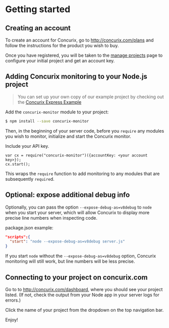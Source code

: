 # Getting started

## Creating an account

To create an account for Concurix, go to http://concurix.com/plans and follow the instructions for the product you wish to buy. 

Once you have registered, you will be taken to the [manage projects](http://concurix.com/manage_projects) page to configure your initial project and get an account key.

## Adding Concurix monitoring to your Node.js project

> You can set up your own copy of our example project by checking out the [Concurix Express Example](https://github.com/Concurix/express_example)

Add the `concurix-monitor` module to your project:

```bash
$ npm install --save concurix-monitor
```

Then, in the beginning of your server code, before you `require` any modules you wish to monitor, initialize and start the Concurix monitor.

Include your API key. <!-- TODO: How? -->

```
var cx = require("concurix-monitor")({accountKey: <your account key>});
cx.start();
```

This wraps the `require` function to add monitoring to any modules that are subsequently `require`d.

## Optional: expose additional debug info

Optionally, you can pass the option `--expose-debug-as=v8debug` to `node` when you start your server, which will allow Concurix to display more precise line numbers when inspecting code.

package.json example:

```json
"scripts":{
  "start": "node --expose-debug-as=v8debug server.js"
}
```

If you start `node` without the `--expose-debug-as=v8debug` option, Concurix monitoring will still work, but line numbers will be less precise.

<!-- TODO: explain *how* line numbers will be less precise (eg. function-level instead of statement-level) -->

## Connecting to your project on concurix.com

Go to to http://concurix.com/dashboard, where you should see your project listed. (If not, check the output from your Node app in your server logs for errors.)

Click the name of your project from the dropdown on the top navigation bar.

Enjoy!
